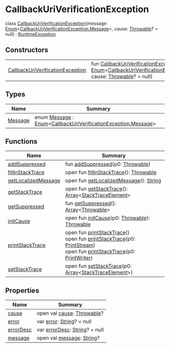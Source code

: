 # CallbackUriVerificationException


class [CallbackUriVerificationException](index.md)(message: [Enum](https://kotlinlang.org/api/latest/jvm/stdlib/kotlin/-enum/index.html)&lt;[CallbackUriVerificationException.Message](-message/index.md)&gt;, cause: [Throwable](https://kotlinlang.org/api/latest/jvm/stdlib/kotlin/-throwable/index.html)? = null) : [RuntimeException](https://docs.oracle.com/javase/8/docs/api/java/lang/RuntimeException.html)

## Constructors

| | |
|---|---|
| [CallbackUriVerificationException](-callback-uri-verification-exception-constructor) | fun [CallbackUriVerificationException](-callback-uri-verification-exception-constructor)(message: [Enum](https://kotlinlang.org/api/latest/jvm/stdlib/kotlin/-enum/index.html)&lt;[CallbackUriVerificationException.Message](-message/index.md)&gt;, cause: [Throwable](https://kotlinlang.org/api/latest/jvm/stdlib/kotlin/-throwable/index.html)? = null) |

## Types

| Name | Summary |
|---|---|
| [Message](-message/index.md) | enum [Message](-message/index.md) : [Enum](https://kotlinlang.org/api/latest/jvm/stdlib/kotlin/-enum/index.html)&lt;[CallbackUriVerificationException.Message](-message/index.md)&gt; |

## Functions

| Name | Summary |
|---|---|
| [addSuppressed](../-uri-construction-exception/index.md#282858770%2FFunctions%2F-470698881) | fun [addSuppressed](../-uri-construction-exception/index.md#282858770%2FFunctions%2F-470698881)(p0: [Throwable](https://kotlinlang.org/api/latest/jvm/stdlib/kotlin/-throwable/index.html)) |
| [fillInStackTrace](../-uri-construction-exception/index.md#-1102069925%2FFunctions%2F-470698881) | open fun [fillInStackTrace](../-uri-construction-exception/index.md#-1102069925%2FFunctions%2F-470698881)(): [Throwable](https://kotlinlang.org/api/latest/jvm/stdlib/kotlin/-throwable/index.html) |
| [getLocalizedMessage](../-uri-construction-exception/index.md#1043865560%2FFunctions%2F-470698881) | open fun [getLocalizedMessage](../-uri-construction-exception/index.md#1043865560%2FFunctions%2F-470698881)(): [String](https://kotlinlang.org/api/latest/jvm/stdlib/kotlin/-string/index.html) |
| [getStackTrace](../-uri-construction-exception/index.md#2050903719%2FFunctions%2F-470698881) | open fun [getStackTrace](../-uri-construction-exception/index.md#2050903719%2FFunctions%2F-470698881)(): [Array](https://kotlinlang.org/api/latest/jvm/stdlib/kotlin/-array/index.html)&lt;[StackTraceElement](https://docs.oracle.com/javase/8/docs/api/java/lang/StackTraceElement.html)&gt; |
| [getSuppressed](../-uri-construction-exception/index.md#672492560%2FFunctions%2F-470698881) | fun [getSuppressed](../-uri-construction-exception/index.md#672492560%2FFunctions%2F-470698881)(): [Array](https://kotlinlang.org/api/latest/jvm/stdlib/kotlin/-array/index.html)&lt;[Throwable](https://kotlinlang.org/api/latest/jvm/stdlib/kotlin/-throwable/index.html)&gt; |
| [initCause](../-uri-construction-exception/index.md#-418225042%2FFunctions%2F-470698881) | open fun [initCause](../-uri-construction-exception/index.md#-418225042%2FFunctions%2F-470698881)(p0: [Throwable](https://kotlinlang.org/api/latest/jvm/stdlib/kotlin/-throwable/index.html)): [Throwable](https://kotlinlang.org/api/latest/jvm/stdlib/kotlin/-throwable/index.html) |
| [printStackTrace](../-uri-construction-exception/index.md#-1769529168%2FFunctions%2F-470698881) | open fun [printStackTrace](../-uri-construction-exception/index.md#-1769529168%2FFunctions%2F-470698881)()<br/>open fun [printStackTrace](../-uri-construction-exception/index.md#1841853697%2FFunctions%2F-470698881)(p0: [PrintStream](https://docs.oracle.com/javase/8/docs/api/java/io/PrintStream.html))<br/>open fun [printStackTrace](../-uri-construction-exception/index.md#1175535278%2FFunctions%2F-470698881)(p0: [PrintWriter](https://docs.oracle.com/javase/8/docs/api/java/io/PrintWriter.html)) |
| [setStackTrace](../-uri-construction-exception/index.md#2135801318%2FFunctions%2F-470698881) | open fun [setStackTrace](../-uri-construction-exception/index.md#2135801318%2FFunctions%2F-470698881)(p0: [Array](https://kotlinlang.org/api/latest/jvm/stdlib/kotlin/-array/index.html)&lt;[StackTraceElement](https://docs.oracle.com/javase/8/docs/api/java/lang/StackTraceElement.html)&gt;) |

## Properties

| Name | Summary |
|---|---|
| [cause](../-uri-construction-exception/index.md#-654012527%2FProperties%2F-470698881) | open val [cause](../-uri-construction-exception/index.md#-654012527%2FProperties%2F-470698881): [Throwable](https://kotlinlang.org/api/latest/jvm/stdlib/kotlin/-throwable/index.html)? |
| [error](error.md) | var [error](error.md): [String](https://kotlinlang.org/api/latest/jvm/stdlib/kotlin/-string/index.html)? = null |
| [errorDesc](error-desc.md) | var [errorDesc](error-desc.md): [String](https://kotlinlang.org/api/latest/jvm/stdlib/kotlin/-string/index.html)? = null |
| [message](../-uri-construction-exception/index.md#1824300659%2FProperties%2F-470698881) | open val [message](../-uri-construction-exception/index.md#1824300659%2FProperties%2F-470698881): [String](https://kotlinlang.org/api/latest/jvm/stdlib/kotlin/-string/index.html)? |

